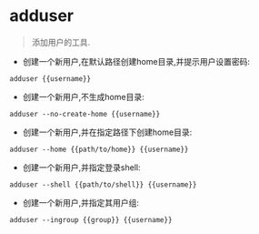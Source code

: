 # adduser

> 添加用户的工具.

- 创建一个新用户,在默认路径创建home目录,并提示用户设置密码:

`adduser {{username}}`

- 创建一个新用户,不生成home目录:

`adduser --no-create-home {{username}}`

- 创建一个新用户,并在指定路径下创建home目录:

`adduser --home {{path/to/home}} {{username}}`

- 创建一个新用户,并指定登录shell:

`adduser --shell {{path/to/shell}} {{username}}`

- 创建一个新用户,并指定其用户组:

`adduser --ingroup {{group}} {{username}}`
